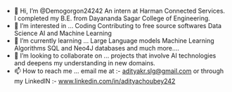 - 👋 Hi, I’m @Demogorgon24242
An intern at Harman Connected Services. I completed my B.E. from Dayananda Sagar College of Engineering.
- 👀 I’m interested in ...
Coding 
Contributing to free source softwares
Data Science
AI and Machine Learning
- 🌱 I’m currently learning ...
  Large Language models
  Machine Learning Algorithms
  SQL and Neo4J databases
  and much more....
- 💞️ I’m looking to collaborate on ...
projects that involve AI technologies and deepens my understanding in new domains.
- 📫 How to reach me ...
email me at :- 
adityakr.slg@gmail.com
or through my LinkedIN :-
www.linkedin.com/in/adityachoubey242
<!---
Demogorgon24242/Demogorgon24242 is a ✨ special ✨ repository because its `README.md` (this file) appears on your GitHub profile.
You can click the Preview link to take a look at your changes.
--->
